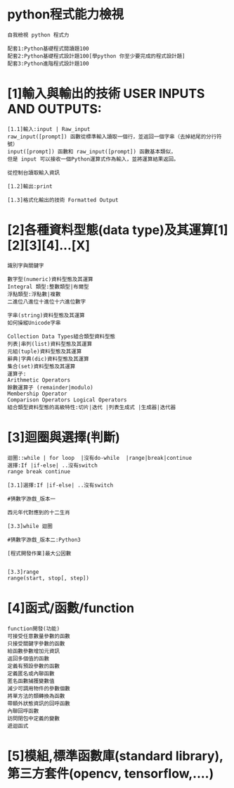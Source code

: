 # python程式能力檢視
```
自我檢視 python 程式力

配套1:Python基礎程式閱讀題100
配套2:Python基礎程式設計題100[學python 你至少要完成的程式設計題]
配套3:Python進階程式設計題100
```
# [1]輸入與輸出的技術 USER INPUTS AND OUTPUTS:
```
[1.1]輸入:input | Raw_input
raw_input([prompt]) 函數從標準輸入讀取一個行，並返回一個字串（去掉結尾的分行符號）
input([prompt]) 函數和 raw_input([prompt]) 函數基本類似，
但是 input 可以接收一個Python運算式作為輸入，並將運算結果返回。

從控制台讀取輸入資訊

[1.2]輸出:print

[1.3]格式化輸出的技術 Formatted Output

```

# [2]各種資料型態(data type)及其運算[1][2][3][4]...[X]
```
識別字與關鍵字

數字型(numeric)資料型態及其運算
Integral 類型:整數類型|布爾型
浮點類型:浮點數|複數
二進位八進位十進位十六進位數字

字串(string)資料型態及其運算
如何操縱Unicode字串

Collection Data Types組合類型資料型態 
列表|串列(list)資料型態及其運算
元組(tuple)資料型態及其運算
辭典|字典(dic)資料型態及其運算
集合(set)資料型態及其運算
運算子:
Arithmetic Operators
餘數運算子 (remainder|modulo)
Membership Operator
Comparison Operators Logical Operators
組合類型資料型態的高級特性:切片|迭代 |列表生成式 |生成器|迭代器

```
# [3]迴圈與選擇(判斷)
```
迴圈::while | for loop  |沒有do-while  |range|break|continue
選擇:If |if-else| ..沒有switch
range break continue

[3.1]選擇:If |if-else| ..沒有switch

#猜數字游戲_版本一

西元年代對應到的十二生肖

[3.3]while 迴圈

#猜數字游戲_版本二:Python3

[程式開發作業]最大公因數


[3.3]range
range(start, stop[, step])
```
# [4]函式/函數/function
```
function開發(功能)
可接受任意數量參數的函數
只接受關鍵字參數的函數
給函數參數增加元資訊
返回多個值的函數
定義有預設參數的函數
定義匿名或內聯函數
匿名函數捕獲變數值
減少可調用物件的參數個數
將單方法的類轉換為函數
帶額外狀態資訊的回呼函數
內聯回呼函數
訪問閉包中定義的變數
遞迴函式
```
# [5]模組,標準函數庫(standard library),第三方套件(opencv, tensorflow,....)
